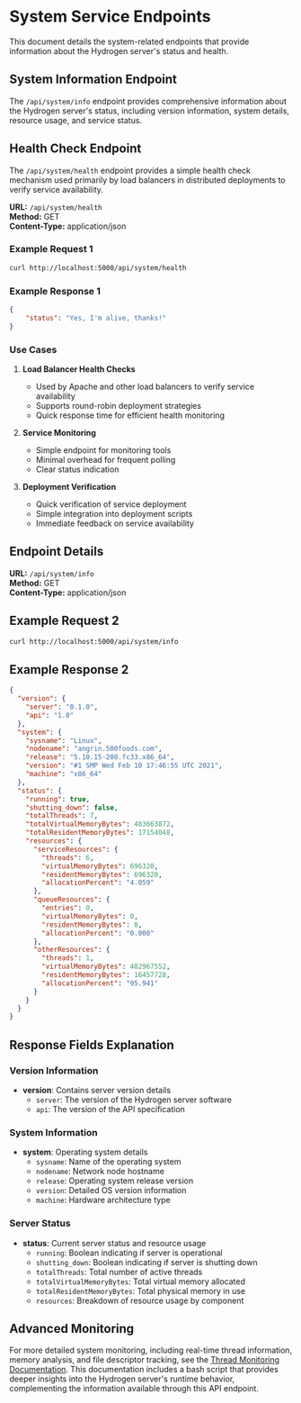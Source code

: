 # System Service Endpoints

This document details the system-related endpoints that provide information about the Hydrogen server's status and health.

## System Information Endpoint

The `/api/system/info` endpoint provides comprehensive information about the Hydrogen server's status, including version information, system details, resource usage, and service status.

## Health Check Endpoint

The `/api/system/health` endpoint provides a simple health check mechanism used primarily by load balancers in distributed deployments to verify service availability.

**URL:** `/api/system/health`  
**Method:** GET  
**Content-Type:** application/json

### Example Request 1

```bash
curl http://localhost:5000/api/system/health
```

### Example Response 1

```json
{
    "status": "Yes, I'm alive, thanks!"
}
```

### Use Cases

1. **Load Balancer Health Checks**
   - Used by Apache and other load balancers to verify service availability
   - Supports round-robin deployment strategies
   - Quick response time for efficient health monitoring

2. **Service Monitoring**
   - Simple endpoint for monitoring tools
   - Minimal overhead for frequent polling
   - Clear status indication

3. **Deployment Verification**
   - Quick verification of service deployment
   - Simple integration into deployment scripts
   - Immediate feedback on service availability

## Endpoint Details

**URL:** `/api/system/info`  
**Method:** GET  
**Content-Type:** application/json

## Example Request 2

```bash
curl http://localhost:5000/api/system/info
```

## Example Response 2

```json
{
  "version": {
    "server": "0.1.0",
    "api": "1.0"
  },
  "system": {
    "sysname": "Linux",
    "nodename": "angrin.500foods.com",
    "release": "5.10.15-200.fc33.x86_64",
    "version": "#1 SMP Wed Feb 10 17:46:55 UTC 2021",
    "machine": "x86_64"
  },
  "status": {
    "running": true,
    "shutting_down": false,
    "totalThreads": 7,
    "totalVirtualMemoryBytes": 483663872,
    "totalResidentMemoryBytes": 17154048,
    "resources": {
      "serviceResources": {
        "threads": 6,
        "virtualMemoryBytes": 696320,
        "residentMemoryBytes": 696320,
        "allocationPercent": "4.059"
      },
      "queueResources": {
        "entries": 0,
        "virtualMemoryBytes": 0,
        "residentMemoryBytes": 0,
        "allocationPercent": "0.000"
      },
      "otherResources": {
        "threads": 1,
        "virtualMemoryBytes": 482967552,
        "residentMemoryBytes": 16457728,
        "allocationPercent": "95.941"
      }
    }
  }
}
```

## Response Fields Explanation

### Version Information

- **version**: Contains server version details
  - `server`: The version of the Hydrogen server software
  - `api`: The version of the API specification

### System Information

- **system**: Operating system details
  - `sysname`: Name of the operating system
  - `nodename`: Network node hostname
  - `release`: Operating system release version
  - `version`: Detailed OS version information
  - `machine`: Hardware architecture type

### Server Status

- **status**: Current server status and resource usage
  - `running`: Boolean indicating if server is operational
  - `shutting_down`: Boolean indicating if server is shutting down
  - `totalThreads`: Total number of active threads
  - `totalVirtualMemoryBytes`: Total virtual memory allocated
  - `totalResidentMemoryBytes`: Total physical memory in use
  - `resources`: Breakdown of resource usage by component

## Advanced Monitoring

For more detailed system monitoring, including real-time thread information, memory analysis, and file descriptor tracking, see the [Thread Monitoring Documentation](./thread_monitoring.md). This documentation includes a bash script that provides deeper insights into the Hydrogen server's runtime behavior, complementing the information available through this API endpoint.
